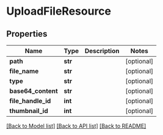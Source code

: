 # UploadFileResource

## Properties
Name | Type | Description | Notes
------------ | ------------- | ------------- | -------------
**path** | **str** |  | [optional] 
**file_name** | **str** |  | [optional] 
**type** | **str** |  | [optional] 
**base64_content** | **str** |  | [optional] 
**file_handle_id** | **int** |  | [optional] 
**thumbnail_id** | **int** |  | [optional] 

[[Back to Model list]](../README.md#documentation-for-models) [[Back to API list]](../README.md#documentation-for-api-endpoints) [[Back to README]](../README.md)


